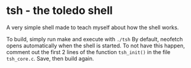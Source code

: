 # tsh - the toledo shell

A very simple shell made to teach myself about how the shell works.

To build, simply run make and execute with `./tsh` By default, neofetch opens automatically when the shell is started. To not have this happen, comment out the first 2 lines of the function `tsh_init()` in the file `tsh_core.c`. Save, then build again.
